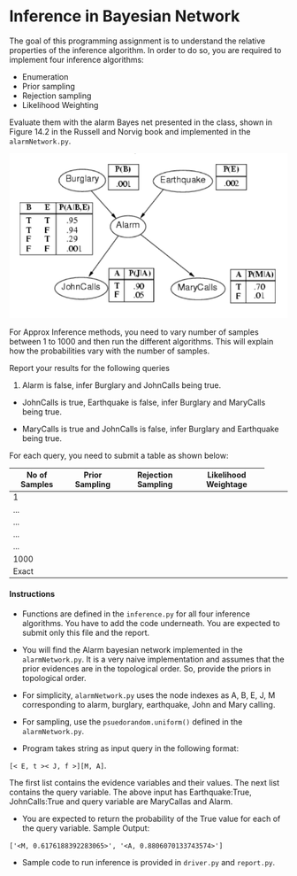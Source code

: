 # Inference in Bayesian Network

The goal of this programming assignment is to understand the relative properties of the inference algorithm. In order to do so, you are required to implement four inference algorithms:
* Enumeration
* Prior sampling
* Rejection sampling
* Likelihood Weighting


Evaluate them with the alarm Bayes net presented in the class, shown in Figure 14.2 in the Russell and Norvig book and implemented in the `alarmNetwork.py`.

![Alarm Network](./bayes-net.png "BayesianNetwork")

For Approx Inference methods, you need to vary number of samples between 1 to 1000 and then run the different algorithms. This will explain how the probabilities vary with the number of samples.

Report your results for the following queries

1. Alarm is false, infer Burglary and JohnCalls being true.

* JohnCalls is true, Earthquake is false, infer Burglary and MaryCalls being true.

* MaryCalls is true and JohnCalls is false, infer Burglary and Earthquake being true.

For each query, you need to submit a table as shown below:

|No of Samples| Prior Sampling | Rejection Sampling | Likelihood Weightage |   
| ----------  | -------------- | ------------------ | -------------------- |    
| 1 | | | | 
| ... | | | |
| ... | | | |
| ... | | | |
| ... | | | |
| 1000 | | | |
| Exact  <td colspan=4> |





#### Instructions
* Functions are defined in the `inference.py` for all four inference algorithms. You have to add the code underneath. You are expected to submit only this file and the report.

* You will find the Alarm bayesian network implemented in the   `alarmNetwork.py`. It is a very naive implementation and assumes that the prior evidences are in the topological order. So, provide the priors in topological order.

* For simplicity, `alarmNetwork.py` uses the node indexes as A, B, E, J, M corresponding to alarm, burglary, earthquake, John and Mary calling.

* For sampling, use the `psuedorandom.uniform()` defined in the `alarmNetwork.py`.

* Program takes string as input query in the following format:

 `[< E, t >< J, f >][M, A]`.

 The first list contains the evidence variables and their values. The next   list contains the query variable. The above input has Earthquake:True, JohnCalls:True and query variable are MaryCallas and Alarm.

* You are expected to return the probability of the True value for each of the query variable. Sample Output:

 `['<M, 0.6176188392283065>', '<A, 0.8806070133743574>']`

* Sample code to run inference is provided in `driver.py` and `report.py`.
